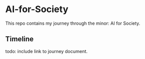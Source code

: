 # AI-for-Society

This repo contains my journey through the minor: AI for Society.

## Timeline

todo: include link to journey document.
